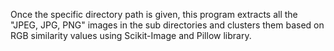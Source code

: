 Once the specific directory path is given, this program extracts all the "JPEG, JPG, PNG" images in the sub directories and clusters them based on RGB similarity values using Scikit-Image and Pillow library.